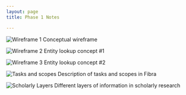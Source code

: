 ```yaml
---
layout: page
title: Phase 1 Notes

---
```


![Wireframe 1]({{site.urlimg}}designs/wireframe1.jpg)
Conceptual wireframe

![Wireframe 2]({{site.urlimg}}designs/wireframe2.jpg)
Entity lookup concept #1

![Wireframe 3]({{site.urlimg}}designs/wireframe3.jpg)
Entity lookup concept #2

![Tasks and scopes]({{site.urlimg}}designs/tasks_and_scopes.jpg)
Description of tasks and scopes in Fibra

![Scholarly Layers]({{site.urlimg}}designs/scholarly_layers.jpg)
Different layers of information in scholarly research
